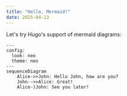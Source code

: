 ```yaml
---
title: "Hello, Mermaid!"
date: 2025-04-13
---
```


Let's try Hugo's support of mermaid diagrams:

```mermaid
---
config:
  look: neo
  theme: neo
---
sequenceDiagram
    Alice->>John: Hello John, how are you?
    John-->>Alice: Great!
    Alice-)John: See you later!
```
